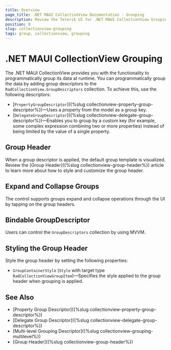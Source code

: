 ```yaml
---
title: Overview
page_title: .NET MAUI CollectionView Documentation - Grouping
description: Review the Telerik UI for .NET MAUI CollectionView Grouping feature.
position: 0
slug: collectionview-grouping
tags: group, collectionview, grouping
---
```


# .NET MAUI CollectionView Grouping

The .NET MAUI CollectionView provides you with the functionality to programmatically group its data at runtime. You can programmatically group the data by adding group descriptors to the  `RadCollectionView.GroupDescriptors` collection. To achieve this, use the following descriptors:

* [`PropertyGroupDescriptor`]({%slug collectionview-property-group-descriptor%})&mdash;Uses a property from the model as a group key.
* [`DelegateGroupDescriptor`]({%slug collectionview-delegate-group-descriptor%})&mdash;Enables you to group by a custom key (for example, some complex expression combining two or more properties) instead of being limited by the value of a single property. 

## Group Header

When a group descriptor is applied, the default group template is visualized. Review the [Group Header]({%slug collectionview-group-header%}) article to learn more about how to style and customize the group header.

## Expand and Collapse Groups

The control supports groups expand and collapse operations through the UI by tapping on the group headers.

## Bindable GroupDescriptor

Users can control the `GroupDescriptors` collection by using MVVM.

## Styling the Group Header 

Style the group header by setting the following properties:

* `GroupContainerStyle` (`Style` with target type `RadCollectionViewGroupItem`)&mdash;Specifies the style applied to the group header when grouping is applied.

## See Also

- [Property Group Descriptor]({%slug collectionview-property-group-descriptor%})
- [Delegate Group Descriptor]({%slug collectionview-delegate-group-descriptor%})
- [Multi-level Grouping Descriptor]({%slug collectionview-grouping-multilevel%})
- [Group Header]({%slug collectionview-group-header%})
